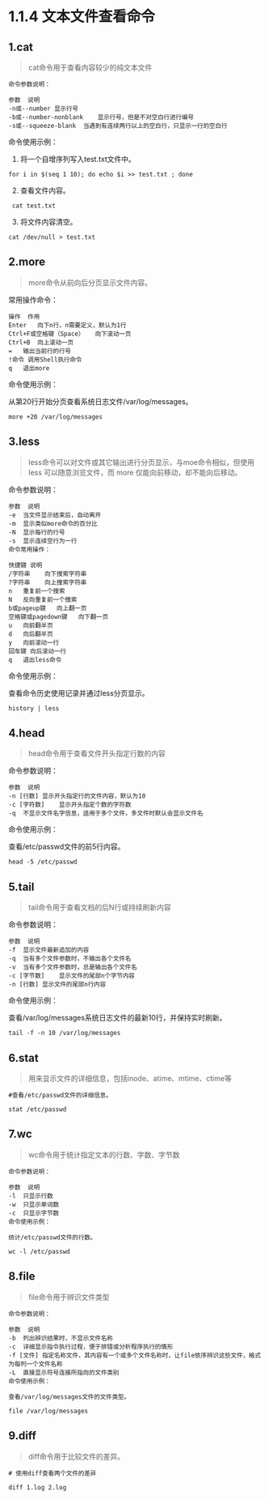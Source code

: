 # 1.1.4  文本文件查看命令



## 1.cat

>cat命令用于查看内容较少的纯文本文件
```
命令参数说明：

参数	说明
-n或--number	显示行号
-b或--number-nonblank	显示行号，但是不对空白行进行编号
-s或--squeeze-blank	当遇到有连续两行以上的空白行，只显示一行的空白行
```

命令使用示例：

1.   将一个自增序列写入test.txt文件中。

```
for i in $(seq 1 10); do echo $i >> test.txt ; done
```

2.  查看文件内容。

```
 cat test.txt
```
3.  将文件内容清空。

```
cat /dev/null > test.txt
```

## 2.more

>more命令从前向后分页显示文件内容。

常用操作命令：

```
操作	作用
Enter	向下n行，n需要定义，默认为1行
Ctrl+F或空格键（Space）	向下滚动一页
Ctrl+B	向上滚动一页
=	输出当前行的行号
!命令	调用Shell执行命令
q	退出more
```

命令使用示例：

从第20行开始分页查看系统日志文件/var/log/messages。

```
more +20 /var/log/messages
```

## 3.less
>less命令可以对文件或其它输出进行分页显示，与moe命令相似，但使用 less 可以随意浏览文件，而 more 仅能向前移动，却不能向后移动。

命令参数说明：

```
参数	说明
-e	当文件显示结束后，自动离开
-m	显示类似more命令的百分比
-N	显示每行的行号
-s	显示连续空行为一行
命令常用操作：

快捷键	说明
/字符串	向下搜索字符串
?字符串	向上搜索字符串
n	重复前一个搜索
N	反向重复前一个搜索
b或pageup键	向上翻一页
空格键或pagedown键	向下翻一页
u	向前翻半页
d	向后翻半页
y	向前滚动一行
回车键	向后滚动一行
q	退出less命令
```

命令使用示例：

查看命令历史使用记录并通过less分页显示。

```
history | less
```

## 4.head
>head命令用于查看文件开头指定行数的内容

命令参数说明：

```
参数	说明
-n [行数]	显示开头指定行的文件内容，默认为10
-c [字符数]	显示开头指定个数的字符数
-q	不显示文件名字信息，适用于多个文件，多文件时默认会显示文件名
```

命令使用示例：

查看/etc/passwd文件的前5行内容。

```
head -5 /etc/passwd
```

## 5.tail

>tail命令用于查看文档的后N行或持续刷新内容

命令参数说明：

```
参数	说明
-f	显示文件最新追加的内容
-q	当有多个文件参数时，不输出各个文件名
-v	当有多个文件参数时，总是输出各个文件名
-c [字节数]	显示文件的尾部n个字节内容
-n [行数]	显示文件的尾部n行内容
```

命令使用示例：

查看/var/log/messages系统日志文件的最新10行，并保持实时刷新。

```
tail -f -n 10 /var/log/messages
```

## 6.stat

>用来显示文件的详细信息，包括inode、atime、mtime、ctime等

```
#查看/etc/passwd文件的详细信息。

stat /etc/passwd
```


## 7.wc
>wc命令用于统计指定文本的行数、字数、字节数

```
命令参数说明：

参数	说明
-l	只显示行数
-w	只显示单词数
-c	只显示字节数
命令使用示例：

统计/etc/passwd文件的行数。

wc -l /etc/passwd
```



## 8.file
>file命令用于辨识文件类型

```
命令参数说明：

参数	说明
-b	列出辨识结果时，不显示文件名称
-c	详细显示指令执行过程，便于排错或分析程序执行的情形
-f [文件]	指定名称文件，其内容有一个或多个文件名称时，让file依序辨识这些文件，格式为每列一个文件名称
-L	直接显示符号连接所指向的文件类别
命令使用示例：

查看/var/log/messages文件的文件类型。

file /var/log/messages
```

## 9.diff

>diff命令用于比较文件的差异。


```
# 使用diff查看两个文件的差异

diff 1.log 2.log
```
